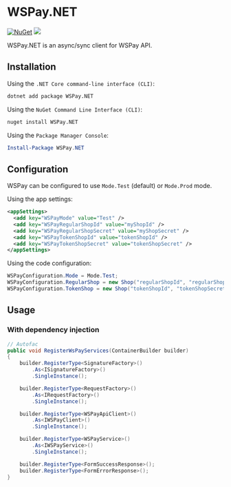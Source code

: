 # WSPay.NET
[![NuGet](https://img.shields.io/nuget/v/WSPay.NET.svg)](https://www.nuget.org/packages/WSPay.NET/)
![](https://github.com/Dobartek/wspay-dotnet/workflows/dotnetcore/badge.svg)

WSPay.NET is an async/sync client for WSPay API.
## Installation

Using the `.NET Core command-line interface (CLI)`:

```sh
dotnet add package WSPay.NET
```

Using the `NuGet Command Line Interface (CLI)`:

```sh
nuget install WSPay.NET
```

Using the `Package Manager Console`:

```powershell
Install-Package WSPay.NET
```

## Configuration
WSPay can be configured to use `Mode.Test` (default) or `Mode.Prod` mode. 

Using the app settings:
```xml
<appSettings>
  <add key="WSPayMode" value="Test" />
  <add key="WSPayRegularShopId" value="myShopId" />
  <add key="WSPayRegularShopSecret" value="myShopSecret" />
  <add key="WSPayTokenShopId" value="tokenShopId" />
  <add key="WSPayTokenShopSecret" value="tokenShopSecret" />
</appSettings>
```

Using the code configuration:
```csharp
WSPayConfiguration.Mode = Mode.Test;            
WSPayConfiguration.RegularShop = new Shop("regularShopId", "regularShopSecret");
WSPayConfiguration.TokenShop = new Shop("tokenShopId", "tokenShopSecret");
```

## Usage

### With dependency injection
```csharp
// Autofac
public void RegisterWsPayServices(ContainerBuilder builder)
{
    builder.RegisterType<SignatureFactory>()
        .As<ISignatureFactory>()
        .SingleInstance();

    builder.RegisterType<RequestFactory>()
        .As<IRequestFactory>()
        .SingleInstance();

    builder.RegisterType<WSPayApiClient>()
        .As<IWSPayClient>()
        .SingleInstance();

    builder.RegisterType<WSPayService>()
        .As<IWSPayService>()
        .SingleInstance();

    builder.RegisterType<FormSuccessResponse>();
    builder.RegisterType<FormErrorResponse>();
}
